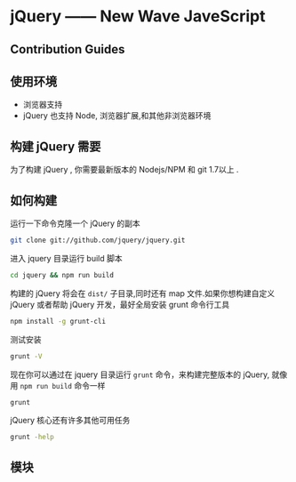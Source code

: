 # jQuery —— New Wave JaveScript

## Contribution Guides

## 使用环境

- 浏览器支持
- jQuery 也支持 Node, 浏览器扩展,和其他非浏览器环境

## 构建 jQuery 需要

为了构建 jQuery , 你需要最新版本的 Nodejs/NPM 和 git 1.7以上 .

## 如何构建

运行一下命令克隆一个 jQuery 的副本

``` bash
git clone git://github.com/jquery/jquery.git
```

进入 jquery 目录运行 build 脚本

``` bash
cd jquery && npm run build
```

构建的 jQuery 将会在 `dist/` 子目录,同时还有 map 文件.如果你想构建自定义 jQuery 或者帮助 jQuery 开发，最好全局安装 grunt 命令行工具
``` bash
npm install -g grunt-cli
```

测试安装

``` bash
grunt -V
```

现在你可以通过在 jquery 目录运行 `grunt` 命令，来构建完整版本的 jQuery, 就像用 `npm run build` 命令一样

``` bash
grunt
```

jQuery 核心还有许多其他可用任务

``` bash
grunt -help
```

## 模块
